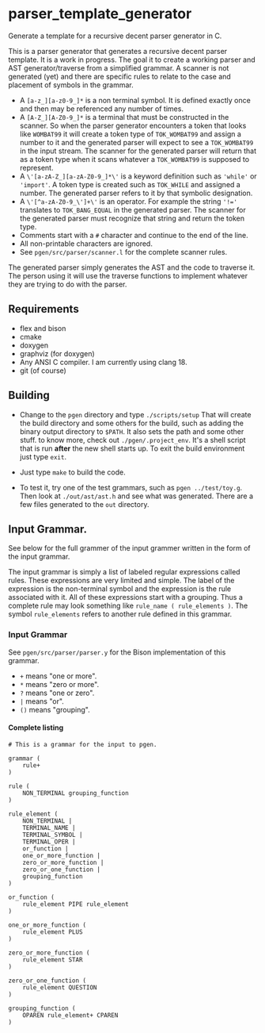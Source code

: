 # parser_template_generator
Generate a template for a recursive decent parser generator in C.

This is a parser generator that generates a recursive decent parser template. It is a work in progress. The goal it to create a working parser and AST generator/traverse from a simplified grammar. A scanner is not generated (yet) and there are specific rules to relate to the case and placement of symbols in the grammar.

* A ``[a-z_][a-z0-9_]*`` is a non terminal symbol. It is defined exactly once and then may be referenced any number of times.
* A ``[A-Z_][A-Z0-9_]*`` is a terminal that must be constructed in the scanner. So when the parser generator encounters a token that looks like ``WOMBAT99`` it will create a token type of ``TOK_WOMBAT99`` and assign a number to it and the generated parser will expect to see a ``TOK_WOMBAT99`` in the input stream. The scanner for the generated parser will return that as a token type when it scans whatever a ``TOK_WOMBAT99`` is supposed to represent.
* A ``\'[a-zA-Z_][a-zA-Z0-9_]*\'`` is a keyword definition such as ``'while'`` or ``'import'``. A token type is created such as ``TOK_WHILE`` and assigned a number. The generated parser refers to it by that symbolic designation.
* A ``\'[^a-zA-Z0-9_\']+\'`` is an operator. For example the string ``'!='`` translates to ``TOK_BANG_EQUAL`` in the generated parser. The scanner for the generated parser must recognize that string and return the token type.
* Comments start with a ``#`` character and continue to the end of the line.
* All non-printable characters are ignored.
* See ``pgen/src/parser/scanner.l`` for the complete scanner rules.

The generated parser simply generates the AST and the code to traverse it. The person using it will use the traverse functions to implement whatever they are trying to do with the parser.

## Requirements

* flex and bison
* cmake
* doxygen
* graphviz (for doxygen)
* Any ANSI C compiler. I am currently using clang 18.
* git (of course)

## Building

* Change to the ``pgen`` directory and type ``./scripts/setup`` That will create the build directory and some others for the build, such as adding the binary output directory to ``$PATH``. It also sets the path and some other stuff. to know more, check out ``./pgen/.project_env``. It's a shell script that is run **after** the new shell starts up. To exit the build environment just type ``exit``.

* Just type ``make`` to build the code.

* To test it, try one of the test grammars, such as ``pgen ../test/toy.g``. Then look at ``./out/ast/ast.h`` and see what was generated. There are a few files generated to the ``out`` directory.

## Input Grammar.

See below for the full grammer of the input grammer written in the form of the input grammar.

The input grammar is simply a list of labeled regular expressions called rules. These expressions are very limited and simple. The label of the expression is the non-terminal symbol and the expression is the rule associated with it. All of these expressions start with a grouping. Thus a complete rule may look something like ``rule_name ( rule_elements )``. The symbol ``rule_elements`` refers to another rule defined in this grammar.

### Input Grammar
See ``pgen/src/parser/parser.y`` for the Bison implementation of this grammar.

* ``+`` means "one or more".
* ``*`` means "zero or more".
* ``?`` means "one or zero".
* ``|`` means "or".
* ``()`` means "grouping".

#### Complete listing
```
# This is a grammar for the input to pgen.

grammar (
    rule+
)

rule (
    NON_TERMINAL grouping_function
)

rule_element (
    NON_TERMINAL |
    TERMINAL_NAME |
    TERMINAL_SYMBOL |
    TERMINAL_OPER |
    or_function |
    one_or_more_function |
    zero_or_more_function |
    zero_or_one_function |
    grouping_function
)

or_function (
    rule_element PIPE rule_element
)

one_or_more_function (
    rule_element PLUS
)

zero_or_more_function (
    rule_element STAR
)

zero_or_one_function (
    rule_element QUESTION
)

grouping_function (
    OPAREN rule_element+ CPAREN
)

```

